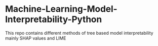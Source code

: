 # Machine-Learning-Model-Interpretability-Python
This repo contains different methods of tree based model interpretability mainly SHAP values and LIME

